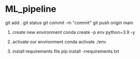 # ML_pipeline

git add .
git status
git commit -m "commit"
git push origin main


1. create new environment
conda create -p env python=3.9 -y

2. activate our environment
conda activate ./env

3. install requirements file 
pip install -rrequirements.txt



